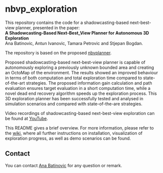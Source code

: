 # nbvp_exploration
This repository contains the code for a shadowcasting-based next-best-view planner, presented in the paper:\
**A Shadowcasting-Based Next-Best_View Planner for Autonomous 3D Exploration**\
Ana Batinovic, Antun Ivanovic, Tamara Petrovic and Stjepan Bogdan.

The repository is based on the proposed [nbvplanner](https://github.com/ethz-asl/nbvplanner).

Proposed shadowcasting-based next-best-view planner is capable of autonomously exploring a previously unknown bounded area and creating an OctoMap of the environment. The results showed an improved behaviour in terms of both computation and total exploration time compared to state-of-the-art strategies. The proposed information gain calculation and path evaluation ensures target evaluation in a short computation time, while a novel dead end recovery algorithm speeds up the exploration process. This 3D exploration planner has been successfully tested and analysed in simulation scenarios and compared with state-of-the-are strategies.

Video recordings of shadowcasting-based next-best-view exploration can be found at [YouTube](https://www.youtube.com/playlist?list=PLC0C6uwoEQ8ZDhny1VdmFXLeTQOSBibQl).

This README gives a brief overview. For more information, please refer to the [wiki](https://github.com/larics/nbvp_exploration/wiki), where all further instructions on installation, visualization of exploration progress, as well as demo scenarios can be found.


## Contact

You can contact [Ana Batinovic](mailto:ana.batinovic@fer.hr) for any question or remark.

